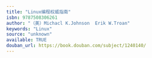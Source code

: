 ```yaml
---
title: "Linux编程权威指南"
isbn: 9787508306261
author: "（美）Michacl K.Johnson  Erik W.Troan"
keywords: "Linux"
source: "unknown"
available: TRUE
douban_url: https://book.douban.com/subject/1240140/
---
```

